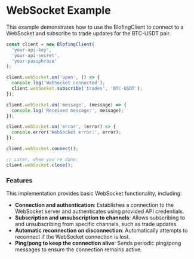 # WebSocket Example

This example demonstrates how to use the BlofingClient to connect to a WebSocket and subscribe to trade updates for the BTC-USDT pair.

```javascript
const client = new BlofingClient(
  'your-api-key',
  'your-api-secret',
  'your-passphrase'
);

client.webSocket.on('open', () => {
  console.log('WebSocket connected');
  client.webSocket.subscribe('trades', 'BTC-USDT');
});

client.webSocket.on('message', (message) => {
  console.log('Received message:', message);
});

client.webSocket.on('error', (error) => {
  console.error('WebSocket error:', error);
});

client.webSocket.connect();

// Later, when you're done:
client.webSocket.close();
```

### Features

This implementation provides basic WebSocket functionality, including:

- **Connection and authentication**: Establishes a connection to the WebSocket server and authenticates using provided API credentials.
- **Subscription and unsubscription to channels**: Allows subscribing to and unsubscribing from specific channels, such as trade updates.
- **Automatic reconnection on disconnection**: Automatically attempts to reconnect if the WebSocket connection is lost.
- **Ping/pong to keep the connection alive**: Sends periodic ping/pong messages to ensure the connection remains active.
